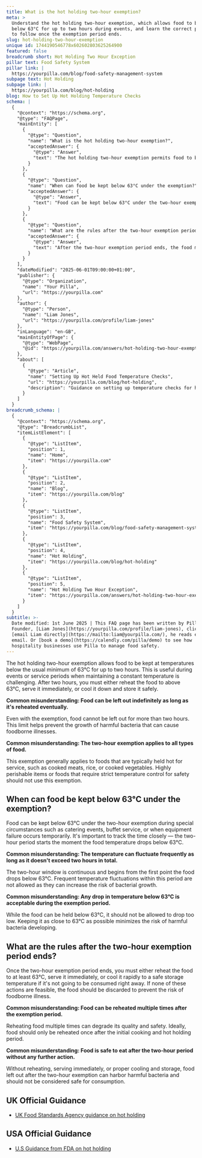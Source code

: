 ```yaml
---
title: What is the hot holding two-hour exemption?
meta: >
  Understand the hot holding two-hour exemption, which allows food to be kept
  below 63°C for up to two hours during events, and learn the correct procedures
  to follow once the exemption period ends.
slug: hot-holding-two-hour-exemption
unique id: 1744190546778x602602803625264900
featured: false
breadcrumb short: Hot Holding Two Hour Exception
pillar text: Food Safety System
pillar link: |
  https://yourpilla.com/blog/food-safety-management-system
subpage text: Hot Holding
subpage link: |
  https://yourpilla.com/blog/hot-holding
blog: How to Set Up Hot Holding Temperature Checks
schema: |
  {
    "@context": "https://schema.org",
    "@type": "FAQPage",
    "mainEntity": [
      {
        "@type": "Question",
        "name": "What is the hot holding two-hour exemption?",
        "acceptedAnswer": {
          "@type": "Answer",
          "text": "The hot holding two-hour exemption permits food to be kept at temperatures below the usual minimum of 63°C for up to two hours, which is beneficial during periods when maintaining a constant temperature is difficult. After two hours, the food must be reheated to above 63°C, served immediately, or cooled and stored safely."
        }
      },
      {
        "@type": "Question",
        "name": "When can food be kept below 63°C under the exemption?",
        "acceptedAnswer": {
          "@type": "Answer",
          "text": "Food can be kept below 63°C under the two-hour exemption during special circumstances such as catering events, buffet service, or when equipment failure occurs temporarily. This two-hour period begins the moment the food's temperature drops below 63°C, and temperature fluctuations within this period that risk bacterial growth are not permitted."
        }
      },
      {
        "@type": "Question",
        "name": "What are the rules after the two-hour exemption period ends?",
        "acceptedAnswer": {
          "@type": "Answer",
          "text": "After the two-hour exemption period ends, the food must be either reheated to at least 63°C, served immediately, or cooled quickly to a safe storage temperature if not consumed immediately. If these actions aren't possible, the food should be discarded to prevent the risk of foodborne illness."
        }
      }
    ],
    "dateModified": "2025-06-01T09:00:00+01:00",
    "publisher": {
      "@type": "Organization",
      "name": "Your Pilla",
      "url": "https://yourpilla.com"
    },
    "author": {
      "@type": "Person",
      "name": "Liam Jones",
      "url": "https://yourpilla.com/profile/liam-jones"
    },
    "inLanguage": "en-GB",
    "mainEntityOfPage": {
      "@type": "WebPage",
      "@id": "https://yourpilla.com/answers/hot-holding-two-hour-exemption"
    },
    "about": [
      {
        "@type": "Article",
        "name": "Setting Up Hot Held Food Temperature Checks",
        "url": "https://yourpilla.com/blog/hot-holding",
        "description": "Guidance on setting up temperature checks for hot held foods to ensure food safety and compliance."
      }
    ]
  }
breadcrumb_schema: |
  {
    "@context": "https://schema.org",
    "@type": "BreadcrumbList",
    "itemListElement": [
      {
        "@type": "ListItem",
        "position": 1,
        "name": "Home",
        "item": "https://yourpilla.com"
      },
      {
        "@type": "ListItem",
        "position": 2,
        "name": "Blog",
        "item": "https://yourpilla.com/blog"
      },
      {
        "@type": "ListItem",
        "position": 3,
        "name": "Food Safety System",
        "item": "https://yourpilla.com/blog/food-safety-management-system"
      },
      {
        "@type": "ListItem",
        "position": 4,
        "name": "Hot Holding",
        "item": "https://yourpilla.com/blog/hot-holding"
      },
      {
        "@type": "ListItem",
        "position": 5,
        "name": "Hot Holding Two Hour Exception",
        "item": "https://yourpilla.com/answers/hot-holding-two-hour-exemption"
      }
    ]
  }
subtitle: >-
  Date modified: 1st June 2025 | This FAQ page has been written by Pilla
  Founder, [Liam Jones](https://yourpilla.com/profile/liam-jones), click to
  [email Liam directly](https://mailto:liam@yourpilla.com/), he reads every
  email. Or [book a demo](https://calendly.com/pilla/demo) to see how
  hospitality businesses use Pilla to manage food safety.
---
```

The hot holding two-hour exemption allows food to be kept at temperatures below the usual minimum of 63°C for up to two hours. This is useful during events or service periods when maintaining a constant temperature is challenging. After two hours, you must either reheat the food to above 63°C, serve it immediately, or cool it down and store it safely.

**Common misunderstanding: Food can be left out indefinitely as long as it's reheated eventually.**

Even with the exemption, food cannot be left out for more than two hours. This limit helps prevent the growth of harmful bacteria that can cause foodborne illnesses.

**Common misunderstanding: The two-hour exemption applies to all types of food.**

This exemption generally applies to foods that are typically held hot for service, such as cooked meats, rice, or cooked vegetables. Highly perishable items or foods that require strict temperature control for safety should not use this exemption.

## When can food be kept below 63°C under the exemption?

Food can be kept below 63°C under the two-hour exemption during special circumstances such as catering events, buffet service, or when equipment failure occurs temporarily. It's important to track the time closely — the two-hour period starts the moment the food temperature drops below 63°C.

**Common misunderstanding: The temperature can fluctuate frequently as long as it doesn't exceed two hours in total.**

The two-hour window is continuous and begins from the first point the food drops below 63°C. Frequent temperature fluctuations within this period are not allowed as they can increase the risk of bacterial growth.

**Common misunderstanding: Any drop in temperature below 63°C is acceptable during the exemption period.**

While the food can be held below 63°C, it should not be allowed to drop too low. Keeping it as close to 63°C as possible minimizes the risk of harmful bacteria developing.

## What are the rules after the two-hour exemption period ends?

Once the two-hour exemption period ends, you must either reheat the food to at least 63°C, serve it immediately, or cool it rapidly to a safe storage temperature if it's not going to be consumed right away. If none of these actions are feasible, the food should be discarded to prevent the risk of foodborne illness.

**Common misunderstanding: Food can be reheated multiple times after the exemption period.**

Reheating food multiple times can degrade its quality and safety. Ideally, food should only be reheated once after the initial cooking and hot holding period.

**Common misunderstanding: Food is safe to eat after the two-hour period without any further action.**

Without reheating, serving immediately, or proper cooling and storage, food left out after the two-hour exemption can harbor harmful bacteria and should not be considered safe for consumption.

## UK Official Guidance

-   [UK Food Standards Agency guidance on hot holding](https://www.food.gov.uk/sites/default/files/media/document/hot-holding.pdf)

## USA Official Guidance

-   [U.S Guidance from FDA on hot holding](https://www.fda.gov/media/84739/download#:~:text=Hot%20foods%20should%20be%20kept,140%20%C2%B0F%20or%20warmer.&text=Use%20a%20food%20thermometer%20to,slow%20cookers%2C%20and%20warming%20trays.)
